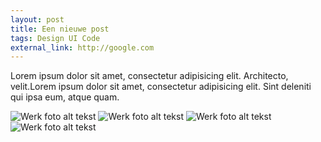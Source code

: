 ```yaml
---
layout: post
title: Een nieuwe post
tags: Design UI Code
external_link: http://google.com
---
```



Lorem ipsum dolor sit amet, consectetur adipisicing elit. Architecto, velit.Lorem ipsum dolor sit amet, consectetur adipisicing elit. Sint deleniti qui ipsa eum, atque quam.

![Werk foto alt tekst](//placeimg.com/900/500/nature)
![Werk foto alt tekst](//placeimg.com/900/500/tech)
![Werk foto alt tekst](//placeimg.com/900/500/nature)
![Werk foto alt tekst](//placeimg.com/900/500/tech)